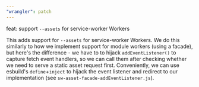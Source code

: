 ```yaml
---
"wrangler": patch
---
```


feat: support `--assets` for service-worker Workers

This adds support for `--assets` for service-worker Workers. We do this similarly to how we implement support for module workers (using a facade), but here's the difference - we have to to hijack `addEventListener()` to capture fetch event handlers, so we can call them after checking whether we need to serve a static asset request first. Conveniently, we can use esbuild's `define`+`inject` to hijack the event listener and redirect to our implementation (see `sw-asset-facade-addEventListener.js`).
